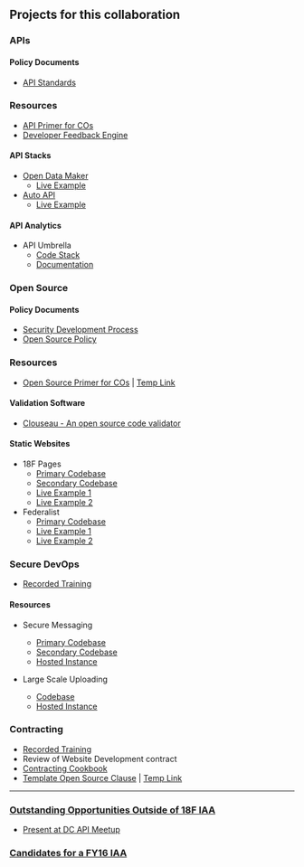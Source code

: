## Projects for this collaboration

### APIs

#### Policy Documents
* [API Standards](https://github.com/18F/api-standards)

### Resources 
* [API Primer for COs]()
* [Developer Feedback Engine](https://github.com/18F/CMS-APIs)

#### API Stacks

* [Open Data Maker](https://github.com/18F/open-data-maker)
  * [Live Example](https://collegescorecard.ed.gov/data/documentation/)
* [Auto API](https://github.com/18F/autoapi)
  * [Live Example](https://autoapi.18f.gov/)

#### API Analytics
* API Umbrella
  * [Code Stack](https://github.com/NREL/api-umbrella)
  * [Documentation](http://apiumbrella.io/docs/architecture/)

### Open Source 

#### Policy Documents
* [Security Development Process](http://18f.github.io/open-source-program/pages/model_security_development_process/)
* [Open Source Policy](http://18f.github.io/open-source-program/pages/model_oss_policy/)


### Resources 
* [Open Source Primer for COs](https://pages.18f.gov/open-source-program/pages/primer/)  |  [Temp Link](https://github.com/18f/open-source-program/blob/18f-pages/pages/primer.md)


#### Validation Software
* [Clouseau - An open source code validator](https://github.com/cfpb/clouseau)

#### Static Websites

* 18F Pages
  * [Primary Codebase](https://github.com/18F/pages)
  * [Secondary Codebase](https://github.com/18F/pages-server)
  * [Live Example 1](https://pages.18f.gov/)
  * [Live Example 2](https://pages.18f.gov/guides/)
* Federalist
  * [Primary Codebase](https://github.com/18f/federalist)
  * [Live Example 1](https://collegescorecard.ed.gov/)
  * [Live Example 2](https://sbst.gov/)


### Secure DevOps 

* [Recorded Training](https://www.youtube.com/watch?v=T1S52B1-NT4)


#### Resources

* Secure Messaging
  * [Primary Codebase](https://github.com/jgrevich/fugacious)
  * [Secondary Codebase](https://github.com/18F/docker-fugacious)
  * [Hosted Instance](https://fugacious.18f.gov/) 

* Large Scale Uploading 
  * [Codebase](https://github.com/18F/voyage)
  * [Hosted Instance](https://voyage.18f.gov/) 

### Contracting 

* [Recorded Training](https://www.youtube.com/watch?v=bdlxkwqP2Kg)
* Review of Website Development contract
* [Contracting Cookbook](https://pages.18f.gov/contracting-cookbook/)
* [Template Open Source Clause](https://pages.18f.gov/open-source-program/pages/contract_language/)  |  [Temp Link](https://github.com/18F/open-source-program/blob/18f-pages/pages/contract_language.md)

------------------------

### [Outstanding Opportunities Outside of 18F IAA](https://github.com/18F/CMS.gov-developer/issues?utf8=%E2%9C%93&q=label%3A%22available+outside+of+IAA%22+)
* [Present at DC API Meetup](https://github.com/18F/CMS.gov-developer/issues/62)



### [Candidates for a FY16 IAA](https://github.com/18F/CMS.gov-developer/issues?utf8=%E2%9C%93&q=is%3Aissue+label%3A%22candidate+for+a+FY16+IAA%22+)

